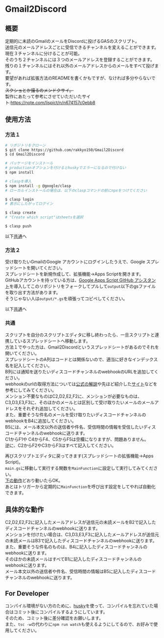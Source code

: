 # Gmail2Discord

## 概要
定期的に未読のGmailのメールをDiscordに投げるGASのスクリプト。<br>
送信元のメールアドレスごとに受信できるチャンネルを変えることができます。<br>
現在３チャンネルに分けることが可能。<br>
そのうち２チャンネルには３つのメールアドレスを登録することができます。<br>
残りの１チャンネルにはそれ以外のメールアドレスからのメールをすべて投げます。<br>
要望があれば拡張方法のREADMEを書くかもですが、なければ多分やらないです。<br>
~~スクショとか撮るのメンドクサイ。~~<br>
製作にあたって参考にさせていただいたサイト:https://note.com/lispict/n/n674157c0ebb8

## 使用方法
### 方法１
```bash
# リポジトリをクローン
$ git clone https://github.com/rakkyo150/Gmail2Discord
$ cd Gmail2Discord

# パッケージをインストール
# productionオプションを付けるとhuskyでエラーになるので付けない
$ npm install

# claspを導入
$ npm install -g @google/clasp
# ローカルインストールの場合は、以下のclaspコマンドの前にnpxをつけてください

$ clasp login
# 表示にしたがってログイン

$ clasp create
# "Create which script"はsheetsを選択

$ clasp push
```
以下[共通](#共通)へ

### 方法２
受け取りたいGmailのGoogle アカウントにログインしたうえで、Google スプレッドシートを開いてください。<br>
スプレッドシートを新規作成して、拡張機能->Apps Scriptを開きます。<br>
GitHubアカウントを持っている方は、[Google Apps Script GitHub アシスタント](https://chrome.google.com/webstore/detail/google-apps-script-github/lfjcgcmkmjjlieihflfhjopckgpelofo?hl=ja)を導入してこのリポジトリをフォークしてプルして`output`以下のgsファイルを取り出す方法があります。<br>
そうじゃない人は`output/*.gs`を頑張ってコピペしてください。

以下[共通](#共通)へ

### 共通
スクリプトを自分のスクリプトエディタに移し終わったら、一旦スクリプトと連携しているスプレッドシートへ移動します。<br>
方法１でやった方は、Gmail2Discordというスプレッドシートがあるのでそれを開いてください。<br>
スプレッドシートのA列はコードとは関係ないので、適当に好きなインデックス名を記入してください。<br>
B列には通知を送りたいディスコードチャンネルのwebhookのURLを追加してください。<br>
webhookのurlの取得方法については[公式の解説](https://support.discord.com/hc/ja/articles/228383668-%E3%82%BF%E3%82%A4%E3%83%88%E3%83%AB-Webhooks%E3%81%B8%E3%81%AE%E5%BA%8F%E7%AB%A0)や先ほど紹介した[サイト](https://note.com/lispict/n/n674157c0ebb8)などを参考にしてみてください。<br>
メンション不要なものはC2,D2,E2,F2に、メンションが必要なものは、C3,D3,E3,F3に、そのほかのメールとは区別して受け取りたいメールのメールアドレスをそれぞれ追加してください。<br>
また、重要そうな件名のメールを受け取りたいディスコードチャンネルのwebhookをB4に追加してください。<br>
B5には、メール本文以外の送信者や件名、受信時間の情報を受信したいディスコードチャンネルのwebhookに送ります。<br>
C1からF1や C4からF4、C5からF5は空欄になりますが、問題ありません。<br>
逆に、C2からF2やC3からF3はすべて記入してください。<br>

再びスクリプトエディタに戻ってきます(スプレッドシートの拡張機能->Apps Script)。<br>
`main.gs`に移動して実行する関数を`MainFunction`に設定して実行してみてください。<br>
[下の動作](#具体的な動作)どおり動いたらOK。<br>
あとはトリガーから定期的に`MainFunction`を呼び出す設定をしてやれば自動化できます。<br>

## 具体的な動作
C2,D2,E2,F2に記入したメールアドレスが送信元の未読メールをB2で記入したディスコードチャンネルのwebhookに送ります。<br>
メンションを付けたい場合は、C3,D3,E3,F3に記入したメールアドレスが送信元の未読メールはB3で記入したディスコードチャンネルのwebhookに送ります。<br>
また、重要そうな件名のものは、B4に記入したディスコードチャンネルのwebhookに送ります。<br>
そのほかの未読メールはすべてB1に記入したディスコードチャンネルのwebhookに送ります。<br>
メール本文以外の送信者や件名、受信時間の情報はB5に記入したディスコードチャンネルのwebhookに送ります。

## For Developer
コンパイル環境がない方のために、[husky](https://www.npmjs.com/package/husky)を使って、コンパイルを忘れていた場合はコミット後にコンパイルするようにしています。<br>
そのため、コミット後に差分確認をお願いします。<br>
また、`tsc -w`の代わりに`npm run watch`も使えるようにしてるので、お好みで使用してください。<br>
